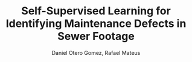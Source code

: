 ---
paperId: 26
author: Daniel Otero Gomez, Rafael Mateus
publicationauthor: Mateus, R. et. al.
title: Self-Supervised Learning for Identifying Maintenance Defects in Sewer Footage
pdf: Rafael_Mateus.pdf
poster: --
pitch: --
type: --
topic: 
subtopic: 
link: https://research.latinxinai.org/papers/icml/2024/pdf/Rafael_Mateus.pdf
conference: icml
year: 2024
tags: icml-2024
location: Vienna, Austria
---